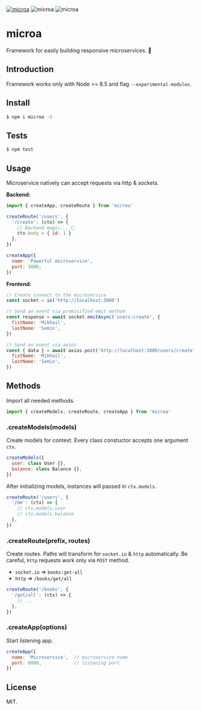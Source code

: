 [![microa](https://img.shields.io/npm/v/microa.svg?style=flat-square)](https://www.npmjs.com/package/microa)
![microa](https://img.shields.io/travis/bifot/microa/master.svg?style=flat-square)
![microa](https://img.shields.io/badge/code%20style-airbnb-brightgreen.svg?style=flat-square)

# microa

Framework for easily building responsive microservices. 🔬

## Introduction

Framework works only with Node >= 8.5 and flag `--experimental-modules`.

## Install

```sh
$ npm i microa -S
```

## Tests

```sh
$ npm test
```

## Usage

Microservice natively can accept requests via http & sockets.

**Backend:**

```js
import { createApp, createRoute } from 'microa'

createRoute('/users', {
  '/create': (ctx) => {
    // Backend magic... 🧙
    ctx.body = { id: 1 }
  },
})

createApp({
  name: 'Powerful microservice',
  port: 3000,
})
```

**Frontend:**

```js
// Create connect to the microservice
const socket = io('http://localhost:3000')

// Send an event via promisified emit method
const response = await socket.emitAsync('users:create', {
  fistName: 'Mikhail',
  lastName: 'Semin',
})
```

```js
// Send an event via axios
const { data } = await axios.post('http://localhost:3000/users/create', {
  fistName: 'Mikhail',
  lastName: 'Semin',
})
```

## Methods

Import all needed methods.

```js
import { createModels, createRoute, createApp } from 'microa'
```

### .createModels(models)

Create models for context. Every class constuctor accepts one argument `ctx`.

```js
createModels({
  user: class User {},
  balance: class Balance {},
})
```

After initializing models, instances will passed in `ctx.models`.

```js
createRoute('/users', {
  '/me': (ctx) => {
    // ctx.models.user
    // ctx.models.balance
  },
})
```

### .createRoute(prefix, routes)

Create routes. Paths will transform for `socket.io` & `http` automatically. Be careful, `http` requests work only via `POST` method.

* `socket.io` ⇒ `books:get-all`
* `http` ⇒ `/books/get/all`

```js
createRoute('/books', {
  '/get/all': (ctx) => {
    // ...
  },
})
```

### .createApp(options)

Start listening app.

```js
createApp({
  name: 'Microservice',  // microservice name
  port: 8080,            // listening port
})
```

## License

MIT.